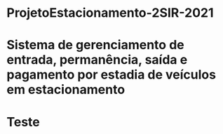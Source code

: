 # ProjetoEstacionamento-2SIR-2021
# Sistema de gerenciamento de entrada, permanência, saída e pagamento por estadia de veículos em estacionamento
# Teste
